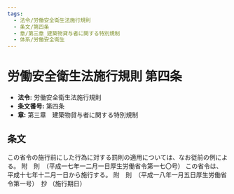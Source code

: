 ```yaml
---
tags:
  - 法令/労働安全衛生法施行規則
  - 条文/第四条
  - 章/第三章_建築物貸与者に関する特別規制
  - 体系/労働安全衛生
---
```

# 労働安全衛生法施行規則 第四条

- **法令:** 労働安全衛生法施行規則
- **条文番号:** 第四条
- **章:** 第三章　建築物貸与者に関する特別規制

## 条文
この省令の施行前にした行為に対する罰則の適用については、なお従前の例による。
附　則　（平成一七年一二月一日厚生労働省令第一七〇号）
この省令は、平成十七年十二月一日から施行する。
附　則　（平成一八年一月五日厚生労働省令第一号）　抄
（施行期日）

